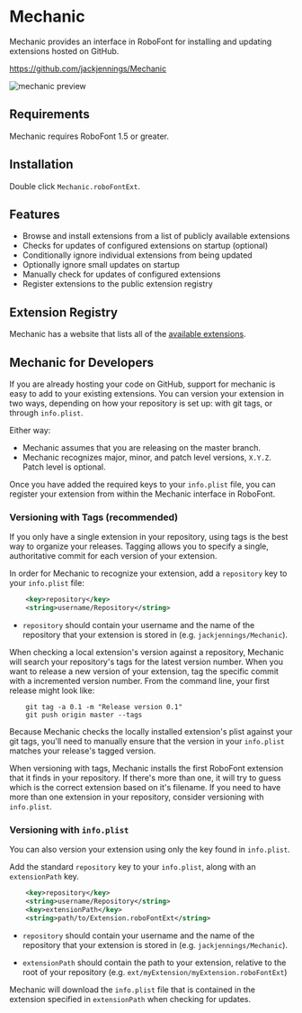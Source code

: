 Mechanic
========

Mechanic provides an interface in RoboFont for installing and updating extensions hosted on GitHub.

https://github.com/jackjennings/Mechanic

![mechanic preview](http://ja.ckjennin.gs/public/images/Mechanic-preview.png)

Requirements
------------

Mechanic requires RoboFont 1.5 or greater.

Installation
------------

Double click `Mechanic.roboFontExt`.

Features
--------

* Browse and install extensions from a list of publicly available extensions
* Checks for updates of configured extensions on startup (optional)
* Conditionally ignore individual extensions from being updated
* Optionally ignore small updates on startup
* Manually check for updates of configured extensions
* Register extensions to the public extension registry

Extension Registry
------------------

Mechanic has a website that lists all of the [available extensions](http://robofontmechanic.com).

Mechanic for Developers
-----------------------

If you are already hosting your code on GitHub, support for mechanic is easy to add to your existing extensions. You can version your extension in two ways, depending on how your repository is set up: with git tags, or through `info.plist`.

Either way:
* Mechanic assumes that you are releasing on the master branch.
* Mechanic recognizes major, minor, and patch level versions, `X.Y.Z`. Patch level is optional.

Once you have added the required keys to your `info.plist` file, you can register your extension from within the Mechanic interface in RoboFont.

### Versioning with Tags (recommended)

If you only have a single extension in your repository, using tags is the best way to organize your releases. Tagging allows you to specify a single, authoritative commit for each version of your extension.

In order for Mechanic to recognize your extension, add a `repository` key to your `info.plist` file:

```xml
	<key>repository</key>
	<string>username/Repository</string>
```

* `repository` should contain your username and the name of the repository that your extension is stored in (e.g. `jackjennings/Mechanic`).

When checking a local extension's version against a repository, Mechanic will search your repository's tags for the latest version number. When you want to release a new version of your extension, tag the specific commit with a incremented version number. From the command line, your first release might look like:

```
	git tag -a 0.1 -m "Release version 0.1"
	git push origin master --tags
```

Because Mechanic checks the locally installed extension's plist against your git tags, you'll need to manually ensure that the version in your `info.plist` matches your release's tagged version. 

When versioning with tags, Mechanic installs the first RoboFont extension that it finds in your repository. If there's more than one, it will try to guess which is the correct extension based on it's filename. If you need to have more than one extension in your repository, consider versioning with `info.plist`.

### Versioning with `info.plist`

You can also version your extension using only the key found in `info.plist`.

Add the standard `repository` key to your `info.plist`, along with an `extensionPath` key.

```xml
	<key>repository</key>
	<string>username/Repository</string>
	<key>extensionPath</key>
	<string>path/to/Extension.roboFontExt</string>
```

* `repository` should contain your username and the name of the repository that your extension is stored in (e.g. `jackjennings/Mechanic`).

* `extensionPath` should contain the path to your extension, relative to the root of your repository (e.g. `ext/myExtension/myExtension.roboFontExt`)

Mechanic will download the `info.plist` file that is contained in the extension specified in `extensionPath` when checking for updates.

